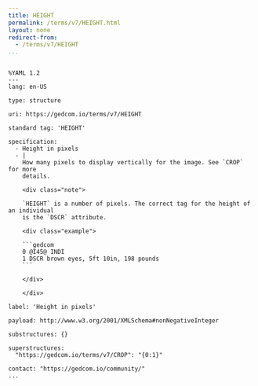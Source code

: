 ```yaml
---
title: HEIGHT
permalink: /terms/v7/HEIGHT.html
layout: none
redirect-from:
  - /terms/v7/HEIGHT
...
```


```

%YAML 1.2
---
lang: en-US

type: structure

uri: https://gedcom.io/terms/v7/HEIGHT

standard tag: 'HEIGHT'

specification:
  - Height in pixels
  - |
    How many pixels to display vertically for the image. See `CROP` for more
    details.
    
    <div class="note">
    
    `HEIGHT` is a number of pixels. The correct tag for the height of an individual
    is the `DSCR` attribute.
    
    <div class="example">
    
    ```gedcom
    0 @I45@ INDI
    1 DSCR brown eyes, 5ft 10in, 198 pounds
    ```
    
    </div>
    
    </div>

label: 'Height in pixels'

payload: http://www.w3.org/2001/XMLSchema#nonNegativeInteger

substructures: {}

superstructures:
  "https://gedcom.io/terms/v7/CROP": "{0:1}"

contact: "https://gedcom.io/community/"
...

```
